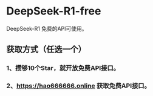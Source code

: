 # DeepSeek-R1-free
DeepSeek-R1 免费的API可使用。

## 获取方式（任选一个）
### 1、攒够10个Star，就开放免费API接口。
### 2、https://hao666666.online 获取免费API接口。
